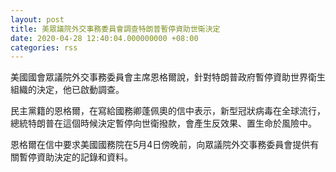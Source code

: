 ```yaml
---
layout: post
title: 美眾議院外交事務委員會調查特朗普暫停資助世衛決定
date: 2020-04-28 12:40:04.000000000 +08:00
categories: rss
---
```


美國國會眾議院外交事務委員會主席恩格爾說，針對特朗普政府暫停資助世界衛生組織的決定，他已啟動調查。

民主黨籍的恩格爾，在寫給國務卿蓬佩奧的信中表示，新型冠狀病毒在全球流行，總統特朗普在這個時候決定暫停向世衛撥款，會產生反效果、置生命於風險中。

恩格爾在信中要求美國國務院在5月4日傍晚前，向眾議院外交事務委員會提供有關暫停資助決定的記錄和資料。
